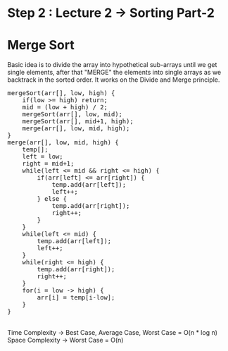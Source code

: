 # Step 2 : Lecture 2 -> Sorting Part-2

# Merge Sort
Basic idea is to divide the array into hypothetical sub-arrays until we get single elements, after that "MERGE" the elements into single arrays as we backtrack in the sorted order. It works on the Divide and Merge principle.
<pre>
mergeSort(arr[], low, high) {
    if(low >= high) return;
    mid = (low + high) / 2;
    mergeSort(arr[], low, mid);
    mergeSort(arr[], mid+1, high);
    merge(arr[], low, mid, high);
}
merge(arr[], low, mid, high) {
    temp[];
    left = low;
    right = mid+1;
    while(left <= mid && right <= high) {
        if(arr[left] <= arr[right]) {
            temp.add(arr[left]);
            left++;
        } else {
            temp.add(arr[right]);
            right++;
        }
    }
    while(left <= mid) {
        temp.add(arr[left]);
        left++;
    }
    while(right <= high) {
        temp.add(arr[right]);
        right++;
    }
    for(i = low -> high) {
        arr[i] = temp[i-low];
    }
}
</pre>
<br>
Time Complexity -> Best Case, Average Case, Worst Case = O(n * log n)
<br>
Space Complexity -> Worst Case = O(n)
